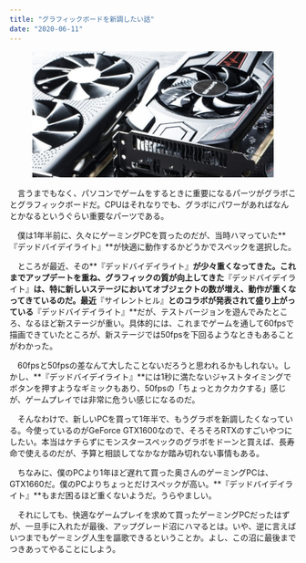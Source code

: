 ```yaml
---
title: "グラフィックボードを新調したい話"
date: "2020-06-11"
---
```


<figure>

![](assets/nc1e33b6f62be_382ad12c0a2f5d0eec686679a0a94019.jpg)

</figure>

　言うまでもなく、パソコンでゲームをするときに重要になるパーツがグラボことグラフィックボードだ。CPUはそれなりでも、グラボにパワーがあればなんとかなるというぐらい重要なパーツである。

　僕は1年半前に、久々にゲーミングPCを買ったのだが、当時ハマっていた**『デッドバイデイライト』**が快適に動作するかどうかでスペックを選択した。

　ところが最近、その**『デッドバイデイライト』**が少々重くなってきた。これまでアップデートを重ね、グラフィックの質が向上してきた**『デッドバイデイライト』**は、特に新しいステージにおいてオブジェクトの数が増え、動作が重くなってきているのだ。最近**『サイレントヒル』**とのコラボが発表されて盛り上がっている**『デッドバイデイライト』**だが、テストバージョンを遊んでみたところ、なるほど新ステージが重い。具体的には、これまでゲームを通して60fpsで描画できていたところが、新ステージでは50fpsを下回るようなときもあることがわかった。

　60fpsと50fpsの差なんて大したことないだろうと思われるかもしれない。しかし、**『デッドバイデイライト』**には1秒に満たないジャストタイミングでボタンを押すようなギミックもあり、50fpsの「ちょっとカクカクする」感じが、ゲームプレイでは非常に危うい感じになるのだ。

　そんなわけで、新しいPCを買って1年半で、もうグラボを新調したくなっている。今使っているのがGeForce GTX1600なので、そろそろRTXのすごいやつにしたい。本当はケチらずにモンスタースペックのグラボをドーンと買えば、長寿命で使えるのだが、予算と相談してなかなか踏み切れない事情もある。

　ちなみに、僕のPCより1年ほど遅れて買った奥さんのゲーミングPCは、GTX1660だ。僕のPCよりちょっとだけスペックが高い。**『デッドバイデイライト』**もまだ困るほど重くないようだ。うらやましい。

　それにしても、快適なゲームプレイを求めて買ったゲーミングPCだったはずが、一旦手に入れたが最後、アップグレード沼にハマるとは。いや、逆に言えばいつまでもゲーミング人生を謳歌できるということか。よし、この沼に最後までつきあってやることにしよう。
